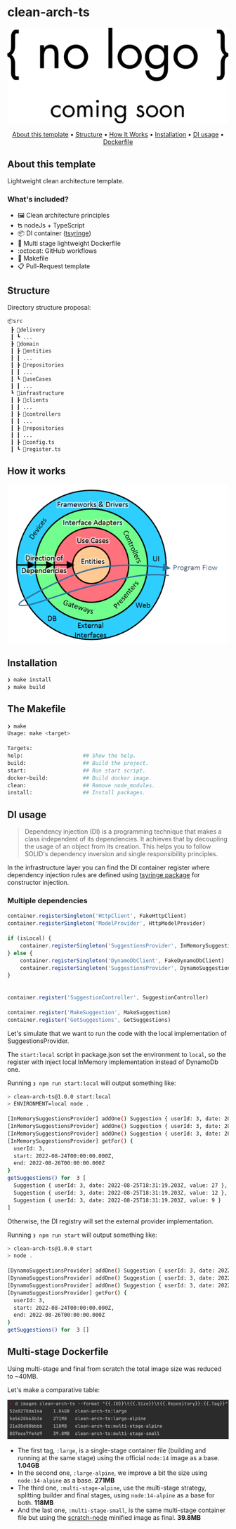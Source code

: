# clean-arch-ts

<p align="center">
  <img src="docs/no-logo.png" alt="Template"><br>
</p>
<p align="center">
  <a href="#about-this-template">About this template</a> •
  <a href="#structure">Structure</a> •
  <a href="#how-it-works">How It Works</a> •
  <a href="#installation">Installation</a> •
  <a href="#di-usage">DI usage</a> •
  <a href="#multi-stage-dockerfile">Dockerfile</a><br>
</p>

## About this template
Lightweight clean architecture template.

### What's included?
- 🖼️ Clean architecture principles
- ʦ nodeJs + TypeScript
- 📦 DI container ([tsyringe](https://github.com/microsoft/tsyringe))
- :whale: Multi stage lightweight Dockerfile 
- :octocat: GitHub workflows
- 🔧 Makefile
- 📋 Pull-Request template

## Structure
Directory structure proposal:

```text
📦src
 ┣ 📂delivery
 ┃ ┗ ...
 ┣ 📂domain
 ┃ ┣ 📂entities
 ┃ ┃ ...
 ┃ ┣ 📂repositories
 ┃ ┃ ...
 ┃ ┗ 📂useCases
 ┃ ┃ ...
 ┗ 📂infrastructure
 ┃ ┣ 📂clients
 ┃ ┃ ...
 ┃ ┣ 📂controllers
 ┃ ┃ ...
 ┃ ┣ 📂repositories
 ┃ ┃ ...
 ┃ ┣ 📜config.ts
 ┃ ┗ 📜register.ts
```

## How it works
![img.png](clean-arch-flow.png)

## Installation

```bash
❯ make install
❯ make build
```

## The Makefile

```bash
❯ make
Usage: make <target>

Targets:
help:                   ## Show the help.
build:                  ## Build the project.
start:                  ## Run start script.
docker-build:           ## Build docker image.
clean:                  ## Remove node_modules.
install:                ## Install packages.
```


## DI usage

> Dependency injection (DI) is a programming technique that makes a class independent of its dependencies. 
> It achieves that by decoupling the usage of an object from its creation. 
> This helps you to follow SOLID's dependency inversion and single responsibility principles.

In the infrastructure layer you can find the DI container register where dependency injection rules are defined using
[tsyringe package](https://github.com/microsoft/tsyringe) for constructor injection.

### Multiple dependencies
```ts
container.registerSingleton('HttpClient', FakeHttpClient)
container.registerSingleton('ModelProvider', HttpModelProvider)

if (isLocal) {
    container.registerSingleton('SuggestionsProvider', InMemorySuggestionsProvider)
} else {
    container.registerSingleton('DynamoDbClient', FakeDynamoDbClient)
    container.registerSingleton('SuggestionsProvider', DynamoSuggestionsProvider)
}


container.register('SuggestionController', SuggestionController)

container.register('MakeSuggestion', MakeSuggestion)
container.register('GetSuggestions', GetSuggestions)
```

Let's simulate that we want to run the code with the local implementation of SuggestionsProvider.

The `start:local` script in package.json set the environment to `local`, so the register with inject local InMemory implementation instead of DynamoDb one.

Running `❯ npm run start:local` will output something like:

```bash
> clean-arch-ts@1.0.0 start:local
> ENVIRONMENT=local node .

[InMemorySuggestionsProvider] addOne() Suggestion { userId: 3, date: 2022-08-25T18:31:19.203Z, value: 27 }
[InMemorySuggestionsProvider] addOne() Suggestion { userId: 3, date: 2022-08-25T18:31:19.203Z, value: 12 }
[InMemorySuggestionsProvider] addOne() Suggestion { userId: 3, date: 2022-08-25T18:31:19.203Z, value: 9 }
[InMemorySuggestionsProvider] getFor() {
  userId: 3,
  start: 2022-08-24T00:00:00.000Z,
  end: 2022-08-26T00:00:00.000Z
}
getSuggestions() for  3 [
  Suggestion { userId: 3, date: 2022-08-25T18:31:19.203Z, value: 27 },
  Suggestion { userId: 3, date: 2022-08-25T18:31:19.203Z, value: 12 },
  Suggestion { userId: 3, date: 2022-08-25T18:31:19.203Z, value: 9 }
]
```

Otherwise, the DI registry will set the external provider implementation.

Running `❯ npm run start` will output something like:

```bash
> clean-arch-ts@1.0.0 start
> node .

[DynamoSuggestionsProvider] addOne() Suggestion { userId: 3, date: 2022-08-25T18:31:55.075Z, value: 24 }
[DynamoSuggestionsProvider] addOne() Suggestion { userId: 3, date: 2022-08-25T18:31:55.075Z, value: 18 }
[DynamoSuggestionsProvider] addOne() Suggestion { userId: 3, date: 2022-08-25T18:31:55.075Z, value: 9 }
[DynamoSuggestionsProvider] getFor() {
  userId: 3,
  start: 2022-08-24T00:00:00.000Z,
  end: 2022-08-26T00:00:00.000Z
}
getSuggestions() for  3 []
```

## Multi-stage Dockerfile
Using multi-stage and final from scratch the total image size was reduced to ~40MB.

Let's make a comparative table:

![img.png](docs/docker-size-comparative.png)

* The first tag, `:large`, is a single-stage container file (building and running at the same stage) using the official `node:14` image as a base. **1.04GB**
* In the second one, `:large-alpine`, we improve a bit the size using `node:14-alpine` as a base. **271MB**
* The third one, `:multi-stage-alpine`, use the multi-stage strategy, splitting builder and final stages, using `node:14-alpine` as a base for both. **118MB**
* And the last one, `:multi-stage-small`, is the same multi-stage container file but using the [scratch-node](https://github.com/astefanutti/scratch-node/pkgs/container/scratch-node) minified image as final. **39.8MB**
